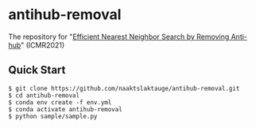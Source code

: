# antihub-removal
The repository for "[Efficient Nearest Neighbor Search by Removing Anti-hub](https://dl.acm.org/doi/abs/10.1145/3460426.3463622)" (ICMR2021)

## Quick Start
```
$ git clone https://github.com/naaktslaktauge/antihub-removal.git
$ cd antihub-removal
$ conda env create -f env.yml
$ conda activate antihub-removal
$ python sample/sample.py
```